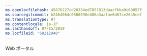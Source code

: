 ```yaml
---
ms.openlocfilehash: 45876227cd20334ed7857813daacfbba9c60057f
ms.sourcegitcommit: b2464064c0566590e486a3aafae6d67ce2645cef
ms.translationtype: HT
ms.contentlocale: ja-JP
ms.lasthandoff: 07/15/2019
ms.locfileid: "68212940"
---
```

 Web ポータル 